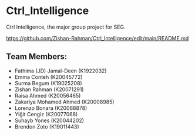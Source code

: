 # Ctrl_Intelligence
Ctrl Intelligence, the major group project for SEG.

https://github.com/Zishan-Rahman/Ctrl_Intelligence/edit/main/README.md
## Team Members:
- Fathima (JD) Jamal-Deen (K1922032)
- Emma Conteh (K20045772)
- Surma Begum (K19025208)
- Zishan Rahman (K20071291)
- Raisa Ahmed (K20056465)
- Zakariya Mohamed Ahmed (K20008985)
- Lorenzo Bonara (K20068878)
- Yiğit Cengiz (K20077068)
- Suhayb Yones (K20044202)
- Brendon Zoto (K19011443)

